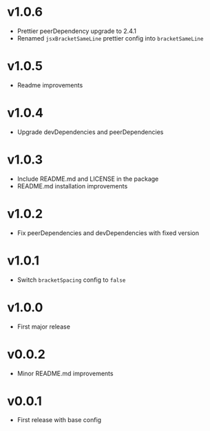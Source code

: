 # v1.0.6

- Prettier peerDependency upgrade to 2.4.1
- Renamed `jsxBracketSameLine` prettier config into `bracketSameLine`

# v1.0.5

- Readme improvements

# v1.0.4

- Upgrade devDependencies and peerDependencies

# v1.0.3

- Include README.md and LICENSE in the package
- README.md installation improvements

# v1.0.2

- Fix peerDependencies and devDependencies with fixed version

# v1.0.1

- Switch `bracketSpacing` config to `false`

# v1.0.0

- First major release

# v0.0.2

- Minor README.md improvements

# v0.0.1

- First release with base config
